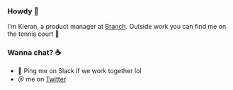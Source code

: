 
### Howdy 👋

I'm Kieran, a product manager at [Branch](https://www.branchfurniture.com/). Outside work you can find me on the tennis court 🎾 

### Wanna chat? ☕️

* 💬 Ping me on Slack if we work together lol 
* ＠ me on [Twitter](https://twitter.com/albertaboy) 
